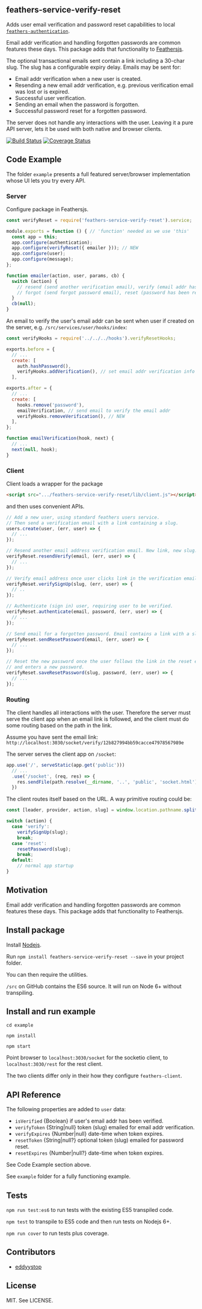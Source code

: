 ## feathers-service-verify-reset
Adds user email verification and password reset capabilities to local
[`feathers-authentication`](http://docs.feathersjs.com/authentication/local.html).

Email addr verification and handling forgotten passwords are common features
these days. This package adds that functionality to [Feathersjs](http://docs.feathersjs.com/).

The optional transactional emails sent contain a link including a 30-char slug.
The slug has a configurable expiry delay. Emails may be sent for:

- Email addr verification when a new user is created.
- Resending a new email addr verification, e.g. previous verification email was lost or is expired.
- Successful user verification.
- Sending an email when the password is forgotten.
- Successful password reset for a forgotten password.

The server does not handle any interactions with the user.
Leaving it a pure API server, lets it be used with both native and browser clients.

[![Build Status](https://travis-ci.org/eddyystop/feathers-service-verify-reset.svg?branch=master)](https://travis-ci.org/eddyystop/feathers-service-verify-reset)
[![Coverage Status](https://coveralls.io/repos/github/eddyystop/feathers-service-verify-reset/badge.svg?branch=master)](https://coveralls.io/github/eddyystop/feathers-service-verify-reset?branch=master)

## Code Example

The folder `example` presents a full featured server/browser implementation
whose UI lets you try every API.  

### Server

Configure package in Feathersjs.

```javascript
const verifyReset = require('feathers-service-verify-reset').service;

module.exports = function () { // 'function' needed as we use 'this'
  const app = this;
  app.configure(authentication);
  app.configure(verifyReset({ emailer })); // NEW
  app.configure(user);
  app.configure(message);
};

function emailer(action, user, params, cb) {
  switch (action) {
    // resend (send another verification email), verify (email addr has been verified)
    // forgot (send forgot password email), reset (password has been reset)
  }
  cb(null);
}
```

An email to verify the user's email addr can be sent when user if created on the server,
e.g. `/src/services/user/hooks/index`:

```javascript
const verifyHooks = require('../../../hooks').verifyResetHooks;

exports.before = {
  // ...
  create: [
    auth.hashPassword(),
    verifyHooks.addVerification(), // set email addr verification info
  ],

exports.after = {
  // ...
  create: [
    hooks.remove('password'),
    emailVerification, // send email to verify the email addr
    verifyHooks.removeVerification(), // NEW
  ],
};

function emailVerification(hook, next) {
  // ...
  next(null, hook);
}
```

### Client

Client loads a wrapper for the package

```html
<script src=".../feathers-service-verify-reset/lib/client.js"></script>
```

and then uses convenient APIs.

```javascript
// Add a new user, using standard feathers users service.
// Then send a verification email with a link containing a slug.
users.create(user, (err, user) => {
  // ...
});

// Resend another email address verification email. New link, new slug.
verifyReset.resendVerify(email, (err, user) => {
  // ...
});

// Verify email address once user clicks link in the verification email.
verifyReset.verifySignUp(slug, (err, user) => {
  // ..
});

// Authenticate (sign in) user, requiring user to be verified.
verifyReset.authenticate(email, password, (err, user) => {
  // ...
});

// Send email for a forgotten password. Email contains a link with a slug.
verifyReset.sendResetPassword(email, (err, user) => {
  // ...
});

// Reset the new password once the user follows the link in the reset email
// and enters a new password.
verifyReset.saveResetPassword(slug, password, (err, user) => {
  // ...
});
```

### Routing

The client handles all interactions with the user.
Therefore the server must serve the client app when an email link is followed,
and the client must do some routing based on the path in the link.

Assume you have sent the email link:
`http://localhost:3030/socket/verify/12b827994bb59cacce47978567989e`

The server serves the client app on `/socket`:

```javascript
app.use('/', serveStatic(app.get('public')))
  // ...
  .use('/socket', (req, res) => {
    res.sendFile(path.resolve(__dirname, '..', 'public', 'socket.html'));
  })
```

The client routes itself based on the URL. A way primitive routing could be:

```javascript
const [leader, provider, action, slug] = window.location.pathname.split('/');

switch (action) {
  case 'verify':
    verifySignUp(slug);
    break;
  case 'reset':
    resetPassword(slug);
    break;
  default:
    // normal app startup
}
```

## Motivation

Email addr verification and handling forgotten passwords are common features
these days. This package adds that functionality to Feathersjs.

## Install package

Install [Nodejs](https://nodejs.org/en/).

Run `npm install feathers-service-verify-reset --save` in your project folder.

You can then require the utilities.

`/src` on GitHub contains the ES6 source.
It will run on Node 6+ without transpiling.


## Install and run example

`cd example`

`npm install`

`npm start`

Point browser to `localhost:3030/socket` for the socketio client,
to `localhost:3030/rest` for the rest client.

The two clients differ only in their how they configure `feathers-client`.

## API Reference

The following properties are added to `user` data:

- `isVerified` {Boolean} if user's email addr has been verified.
- `verifyToken` {String|null} token (slug) emailed for email addr verification.
- `verifyExpires` {Number|null} date-time when token expires.
- `resetToken` {String|null?} optional token (slug) emailed for password reset.
- `resetExpires` {Number|null?} date-time when token expires.

See Code Example section above.

See `example` folder for a fully functioning example.

## Tests

`npm run test:es6` to run tests with the existing ES5 transpiled code.

`npm test` to transpile to ES5 code and then run tests on Nodejs 6+.

`npm run cover` to run tests plus coverage.

## Contributors

- [eddyystop](https://github.com/eddyystop)

## License

MIT. See LICENSE.